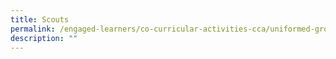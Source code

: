 ```yaml
---
title: Scouts
permalink: /engaged-learners/co-curricular-activities-cca/uniformed-groups/scouts/
description: ""
---
```

